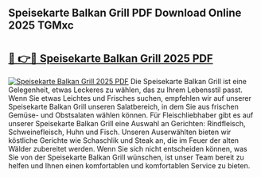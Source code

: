 ## Speisekarte Balkan Grill PDF Download Online 2025 TGMxc

# <h2><a href="http://gc5nd5.nevu.top/?p=Speisekarte+Balkan+Grill">🔗 👉🔴 Speisekarte Balkan Grill 2025 PDF</a></h2>

[![Speisekarte Balkan Grill 2025 PDF](https://i.imgur.com/dBaPXMq.png)](http://gc5nd5.nevu.top/?p=Speisekarte+Balkan+Grill)
Die Speisekarte Balkan Grill ist eine Gelegenheit, etwas Leckeres zu wählen, das zu Ihrem Lebensstil passt. Wenn Sie etwas Leichtes und Frisches suchen, empfehlen wir auf unserer Speisekarte Balkan Grill unseren Salatbereich, in dem Sie aus frischen Gemüse- und Obstsalaten wählen können. Für Fleischliebhaber gibt es auf unserer Speisekarte Balkan Grill eine Auswahl an Gerichten: Rindfleisch, Schweinefleisch, Huhn und Fisch. Unseren Auserwählten bieten wir köstliche Gerichte wie Schaschlik und Steak an, die im Feuer der alten Wälder zubereitet werden. Wenn Sie sich nicht entscheiden können, was Sie von der Speisekarte Balkan Grill wünschen, ist unser Team bereit zu helfen und Ihnen einen komfortablen und komfortablen Service zu bieten.
